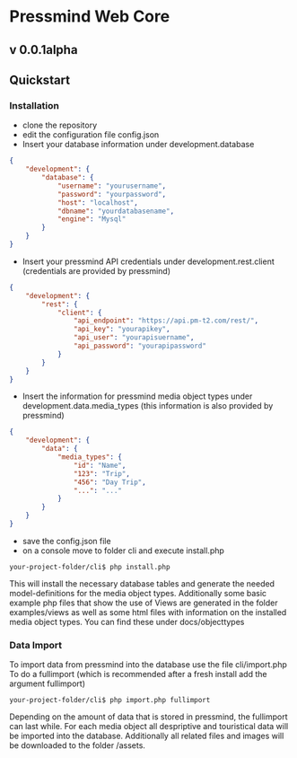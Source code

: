# Pressmind Web Core

## v 0.0.1alpha

## Quickstart

### Installation
* clone the repository
* edit the configuration file config.json
* Insert your database information under development.database
```json
{
    "development": {
        "database": {
            "username": "yourusername",
            "password": "yourpassword",
            "host": "localhost",
            "dbname": "yourdatabasename",
            "engine": "Mysql"
        }
    }
}
```
* Insert your pressmind API credentials under development.rest.client (credentials are provided by pressmind)
```json
{
    "development": {
        "rest": {
            "client": {
                "api_endpoint": "https://api.pm-t2.com/rest/",
                "api_key": "yourapikey",
                "api_user": "yourapisuername",
                "api_password": "yourapipassword"
            }
        }
    }
}
```
* Insert the information for pressmind media object types under development.data.media_types (this information is also provided by pressmind)
```json
{
    "development": {
        "data": {
            "media_types": {
                "id": "Name",
                "123": "Trip",
                "456": "Day Trip",
                "...": "..."
            }
        }
    }
}
```
* save the config.json file
* on a console move to folder cli and execute install.php
```shell script
your-project-folder/cli$ php install.php
```
This will install the necessary database tables and generate the needed model-definitions for the media object types.
Additionally some basic example php files that show the use of Views are generated in the folder examples/views as well as some html files with information on the installed media object types. You can find these under docs/objecttypes 
### Data Import
To import data from pressmind into the database use the file cli/import.php
To do a fullimport (which is recommended after a fresh install add the argument fullimport)
```shell script
your-project-folder/cli$ php import.php fullimport
```
Depending on the amount of data that is stored in pressmind, the fullimport can last while.
For each media object all despriptive and touristical data will be imported into the database. Additionally all related files and images will be downloaded to the folder /assets.
